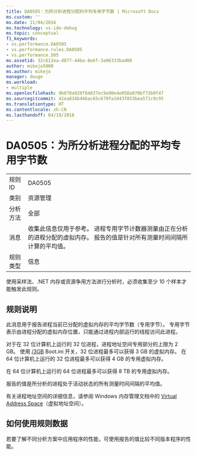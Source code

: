 ```yaml
---
title: DA0505：为所分析进程分配的平均专用字节数 | Microsoft Docs
ms.custom: ''
ms.date: 11/04/2016
ms.technology: vs-ide-debug
ms.topic: conceptual
f1_keywords:
- vs.performance.DA0505
- vs.performance.rules.DA0505
- vs.performance.505
ms.assetid: 32c612ea-d077-44ba-8e6f-3a96333bad00
author: mikejo5000
ms.author: mikejo
manager: douge
ms.workload:
- multiple
ms.openlocfilehash: 9b078a920f84037ec9a90e4e050a070bf73b0f47
ms.sourcegitcommit: 42ea834b446ac65c679fa1043f853bea5f1c9c95
ms.translationtype: HT
ms.contentlocale: zh-CN
ms.lasthandoff: 04/19/2018
---
```

# <a name="da0505-average-private-bytes-allocated-for-the-process-being-profiled"></a>DA0505：为所分析进程分配的平均专用字节数
|||  
|-|-|  
|规则 ID|DA0505|  
|类别|资源管理|  
|分析方法|全部|  
|消息|收集此信息仅用于参考。 进程专用字节计数器测量由正在分析的进程分配的虚拟内存。 报告的值是针对所有测量时间间隔所计算的平均值。|  
|规则类型|信息|  
  
 使用采样法、.NET 内存或资源争用方法进行分析时，必须收集至少 10 个样本才能触发此规则。  
  
## <a name="rule-description"></a>规则说明  
 此消息用于报告进程当前已分配的虚拟内存的平均字节数（专用字节）。 专用字节表示由进程分配的虚拟内存位置，只能通过进程内部运行的线程访问此进程。  
  
 对于在 32 位计算机上运行的 32 位进程，进程地址空间专用部分的上限为 2 GB。 使用 [/3GB](http://go.microsoft.com/fwlink/?LinkId=177831) Boot.ini 开关，32 位进程最多可以获得 3 GB 的虚拟内存。 在 64 位计算机上运行的 32 位进程最多可以获得 4 GB 的专用虚拟内存。  
  
 在 64 位计算机上运行的 64 位进程最多可以获得 8 TB 的专用虚拟内存。  
  
 报告的值是所分析的进程处于活动状态的所有测量时间间隔的平均值。  
  
 有关进程地址空间的详细信息，请参阅 Windows 内存管理文档中的 [Virtual Address Space](http://go.microsoft.com/fwlink/?LinkId=177832)（虚拟地址空间）。  
  
## <a name="how-to-use-rule-data"></a>如何使用规则数据  
 若要了解不同分析方案中应用程序的性能，可使用报告的值比较不同版本程序的性能。